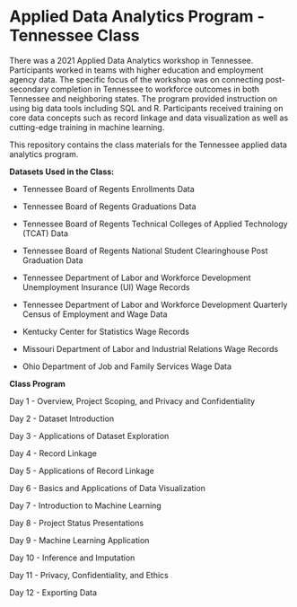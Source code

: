 # Applied Data Analytics Program - Tennessee Class
There was a 2021 Applied Data Analytics workshop in Tennessee. Participants worked in teams with higher education and employment agency data. The specific focus of the workshop was on connecting post-secondary completion in Tennessee to workforce outcomes in both Tennessee and neighboring states. The program provided instruction on using big data tools including SQL and R. Participants received training on core data concepts such as record linkage and data visualization as well as cutting-edge training in machine learning.

This repository contains the class materials for the Tennessee applied data analytics program.

**Datasets Used in the Class:**

* Tennessee Board of Regents Enrollments Data

* Tennessee Board of Regents Graduations Data

* Tennessee Board of Regents Technical Colleges of Applied Technology (TCAT) Data

* Tennessee Board of Regents National Student Clearinghouse Post Graduation Data

* Tennessee Department of Labor and Workforce Development Unemployment Insurance (UI) Wage Records

* Tennessee Department of Labor and Workforce Development Quarterly Census of Employment and Wage Data

* Kentucky Center for Statistics Wage Records

* Missouri Department of Labor and Industrial Relations Wage Records

* Ohio Department of Job and Family Services Wage Data

**Class Program**

Day 1 - Overview, Project Scoping, and Privacy and Confidentiality 

Day 2 - Dataset Introduction

Day 3 - Applications of Dataset Exploration

Day 4 - Record Linkage

Day 5 - Applications of Record Linkage

Day 6 - Basics and Applications of Data Visualization

Day 7 - Introduction to Machine Learning

Day 8 - Project Status Presentations

Day 9 - Machine Learning Application

Day 10 - Inference and Imputation

Day 11 - Privacy, Confidentiality, and Ethics

Day 12 - Exporting Data

